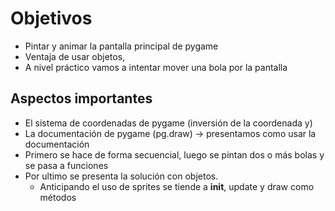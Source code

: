 # Objetivos

- Pintar y animar la pantalla principal de pygame
- Ventaja de usar objetos, 
- A nivel práctico vamos a intentar mover una bola por la pantalla

## Aspectos importantes
- El sistema de coordenadas de pygame (inversión de la coordenada y)
- La documentación de pygame (pg.draw) -> presentamos como usar la documentación
- Primero se hace de forma secuencial, luego se pintan dos o más bolas y se pasa a funciones
- Por ultimo se presenta la solución con objetos.
    - Anticipando el uso de sprites se tiende a __init__, update y draw como métodos